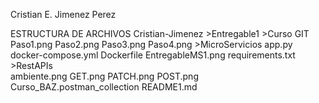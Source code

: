 Cristian E. Jimenez Perez

ESTRUCTURA DE ARCHIVOS
Cristian-Jimenez
    >Entregable1
        >Curso GIT
             Paso1.png
             Paso2.png
             Paso3.png
             Paso4.png
        >MicroServicios
             app.py
             docker-compose.yml
             Dockerfile
             EntregableMS1.png
             requirements.txt
        >RestAPIs     
             ambiente.png
             GET.png
             PATCH.png
             POST.png
             Curso_BAZ.postman_collection
        README1.md      





